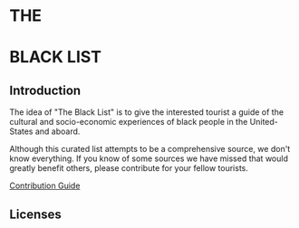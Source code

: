 # THE

# BLACK LIST

## Introduction

The idea of "The Black List" is to give the interested tourist a guide of the cultural and socio-economic experiences of black people in the United-States and aboard.

Although this curated list attempts to be a comprehensive source, we don't know everything. If you know of some sources we have missed that would greatly benefit others, please contribute for your fellow tourists.

[Contribution Guide](contribution-guide.md)

## Licenses

